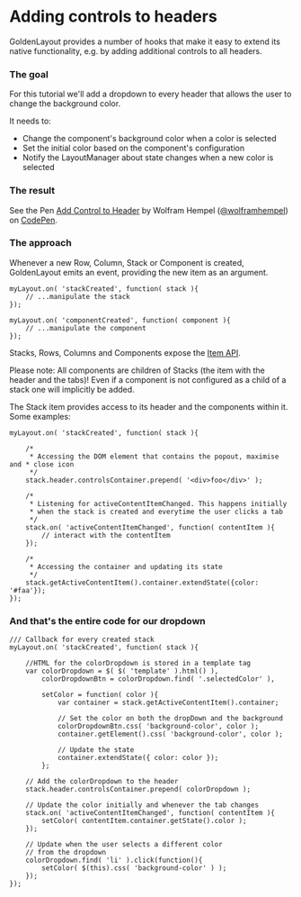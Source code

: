 Adding controls to headers
========================================
GoldenLayout provides a number of hooks that make it easy to extend its native functionality, e.g. by adding additional controls to all headers.

### The goal
For this tutorial we'll add a dropdown to every header that allows the user to change the background color.

It needs to:
- Change the component's background color when a color is selected
- Set the initial color based on the component's configuration
- Notify the LayoutManager about state changes when a new color is selected

### The result
<p data-height="268" data-theme-id="7376" data-slug-hash="e15391fb136593e265013408cf68e561" data-default-tab="result" class='codepen'>See the Pen <a href='http://codepen.io/wolframhempel/pen/e15391fb136593e265013408cf68e561/'>Add Control to Header</a> by Wolfram Hempel (<a href='http://codepen.io/wolframhempel'>@wolframhempel</a>) on <a href='http://codepen.io'>CodePen</a>.</p>
<script async src="//codepen.io/assets/embed/ei.js"></script>

###  The approach
Whenever a new Row, Column, Stack or Component is created, GoldenLayout emits an event, providing the new item as an argument.

	myLayout.on( 'stackCreated', function( stack ){
		// ...manipulate the stack
	});

	myLayout.on( 'componentCreated', function( component ){
		// ...manipulate the component
	});

Stacks, Rows, Columns and Components expose the [Item API](../docs/Item.html). 

<div class="info">Please note: All components are children of Stacks (the item with the header and the tabs)! Even if a component is not configured as a child of a stack one will implicitly be added.</div>

The Stack item provides access to its header and the components within it. Some examples:

	myLayout.on( 'stackCreated', function( stack ){
		
		/*
		 * Accessing the DOM element that contains the popout, maximise and * close icon
		 */
		stack.header.controlsContainer.prepend( '<div>foo</div>' );

		/*
		 * Listening for activeContentItemChanged. This happens initially
		 * when the stack is created and everytime the user clicks a tab
		 */
		stack.on( 'activeContentItemChanged', function( contentItem ){
	        // interact with the contentItem
	    });

		/*
		 * Accessing the container and updating its state
		 */
		stack.getActiveContentItem().container.extendState({color: '#faa'});
	});

### And that's the entire code for our dropdown

	/// Callback for every created stack
	myLayout.on( 'stackCreated', function( stack ){

	    //HTML for the colorDropdown is stored in a template tag
	    var colorDropdown = $( $( 'template' ).html() ),
	        colorDropdownBtn = colorDropdown.find( '.selectedColor' ),

	        setColor = function( color ){
		        var container = stack.getActiveContentItem().container;

		        // Set the color on both the dropDown and the background
		        colorDropdownBtn.css( 'background-color', color );
		        container.getElement().css( 'background-color', color );

		        // Update the state
		        container.extendState({ color: color });
		    };

	    // Add the colorDropdown to the header
	    stack.header.controlsContainer.prepend( colorDropdown );

	    // Update the color initially and whenever the tab changes
	    stack.on( 'activeContentItemChanged', function( contentItem ){
	        setColor( contentItem.container.getState().color );
	    });
	       
	    // Update when the user selects a different color
	    // from the dropdown
	    colorDropdown.find( 'li' ).click(function(){
	        setColor( $(this).css( 'background-color' ) );
	    });
	});